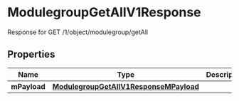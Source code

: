 

# ModulegroupGetAllV1Response

Response for GET /1/object/modulegroup/getAll

## Properties

| Name | Type | Description | Notes |
|------------ | ------------- | ------------- | -------------|
|**mPayload** | [**ModulegroupGetAllV1ResponseMPayload**](ModulegroupGetAllV1ResponseMPayload.md) |  |  |



